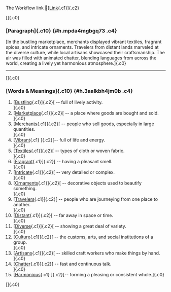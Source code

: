 The Workflow link
👏[[Link](https://www.google.com/url?q=http://www.google.com&sa=D&source=editors&ust=1755963653756940&usg=AOvVaw3itEHlaw9IhcBq2oFvp8pV){.c1}]{.c2}

[]{.c0}

### [Paragraph]{.c10} {#h.mpda4mgbgq73 .c4}

[In the bustling marketplace, merchants displayed vibrant textiles,
fragrant spices, and intricate ornaments. Travelers from distant lands
marveled at the diverse culture, while local artisans showcased their
craftsmanship. The air was filled with animated chatter, blending
languages from across the world, creating a lively yet harmonious
atmosphere.]{.c0}

------------------------------------------------------------------------

[]{.c0}

### [Words & Meanings]{.c10} {#h.3aalkbh4jm0b .c4}

1.  [[Bustling](https://www.google.com/url?q=http://www.google.com&sa=D&source=editors&ust=1755963653758103&usg=AOvVaw3iXuH8c1PwP0pQ4l3Dg_LZ){.c1}]{.c2}[ --
    full of lively activity.\
    ]{.c0}
2.  [[Marketplace](https://www.google.com/url?q=http://www.google.com&sa=D&source=editors&ust=1755963653758337&usg=AOvVaw08wNu5RjaQyb8T8YVfpns5){.c1}]{.c2}[ --
    a place where goods are bought and sold.\
    ]{.c0}
3.  [[Merchants](https://www.google.com/url?q=http://www.google.com&sa=D&source=editors&ust=1755963653758580&usg=AOvVaw3Z4dmGh088ToXb_wxcbqSs){.c1}]{.c2}[ --
    people who sell goods, especially in large quantities.\
    ]{.c0}
4.  [[Vibrant](https://www.google.com/url?q=http://www.google.com&sa=D&source=editors&ust=1755963653758774&usg=AOvVaw0JcX0n0F5ud7rfmZA51fqC){.c1}
    ]{.c2}[-- full of life and energy.\
    ]{.c0}
5.  [[Textiles](https://www.google.com/url?q=http://www.google.com&sa=D&source=editors&ust=1755963653758926&usg=AOvVaw3scqXA4QdcSBgDFSC9ECrh){.c1}]{.c2}[ --
    types of cloth or woven fabric.\
    ]{.c0}
6.  [[Fragrant](https://www.google.com/url?q=http://www.google.com&sa=D&source=editors&ust=1755963653759066&usg=AOvVaw1Ea5p96b18IvVRt8agkPgP){.c1}]{.c2}[ --
    having a pleasant smell.\
    ]{.c0}
7.  [[Intricate](https://www.google.com/url?q=http://www.google.com&sa=D&source=editors&ust=1755963653759197&usg=AOvVaw0kHRpV03YsaDpIZERJ-i0J){.c1}]{.c2}[ --
    very detailed or complex.\
    ]{.c0}
8.  [[Ornaments](https://www.google.com/url?q=http://www.google.com&sa=D&source=editors&ust=1755963653759331&usg=AOvVaw1dT-OLQDGZyHfnEzL0OfQv){.c1}]{.c2}[ --
    decorative objects used to beautify something.\
    ]{.c0}
9.  [[Travelers](https://www.google.com/url?q=http://www.google.com&sa=D&source=editors&ust=1755963653759505&usg=AOvVaw3GrCKqZII_kCX9pA-36_PN){.c1}]{.c2}[ --
    people who are journeying from one place to another.\
    ]{.c0}
10. [[Distant](https://www.google.com/url?q=http://www.google.com&sa=D&source=editors&ust=1755963653759678&usg=AOvVaw0UFuCQ9wPsqoMO07I0cLpF){.c1}]{.c2}[ --
    far away in space or time.\
    ]{.c0}
11. [[Diverse](https://www.google.com/url?q=http://www.google.com&sa=D&source=editors&ust=1755963653759817&usg=AOvVaw1PjiHDdSUTanJAi0sofnmf){.c1}]{.c2}[ --
    showing a great deal of variety.\
    ]{.c0}
12. [[Culture](https://www.google.com/url?q=http://www.google.com&sa=D&source=editors&ust=1755963653759952&usg=AOvVaw1Zw0l96aQ_oz2RNdPWJjEf){.c1}]{.c2}[ --
    the customs, arts, and social institutions of a group.\
    ]{.c0}
13. [[Artisans](https://www.google.com/url?q=http://www.google.com&sa=D&source=editors&ust=1755963653760105&usg=AOvVaw3l81bdrxNtB0Zzi1P_THIM){.c1}]{.c2}[ --
    skilled craft workers who make things by hand.\
    ]{.c0}
14. [[Chatter](https://www.google.com/url?q=http://www.google.com&sa=D&source=editors&ust=1755963653760308&usg=AOvVaw05d1IzgiR_2JepZgF_CTw1){.c1}]{.c2}[ --
    fast and continuous talk.\
    ]{.c0}
15. [[Harmonious](https://www.google.com/url?q=http://www.google.com&sa=D&source=editors&ust=1755963653760459&usg=AOvVaw2jR4Ak6fU_AeClFN8QRcAW){.c1}
    ]{.c2}[-- forming a pleasing or consistent whole.]{.c0}

[]{.c0}
